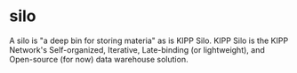 silo
====

A silo is "a deep bin for storing materia" as is KIPP Silo.  KIPP Silo is the KIPP Network's Self-organized, Iterative, Late-binding (or lightweight), and Open-source (for now) data warehouse solution.   

